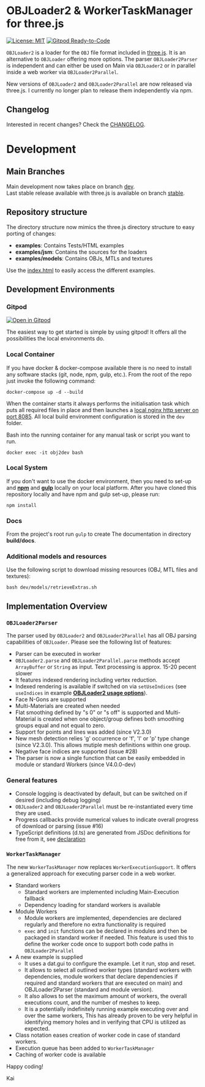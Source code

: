 OBJLoader2 & WorkerTaskManager for three.js
===
[![License: MIT](https://img.shields.io/badge/License-MIT-yellow.svg)](https://github.com/kaisalmen/WWOBJLoader/blob/dev/LICENSE)
[![Gitpod Ready-to-Code](https://img.shields.io/badge/Gitpod-ready--to--code-blue?logo=gitpod)](https://gitpod.io/#https://github.com/kaisalmen/WWOBJLoader)

`OBJLoader2` is a loader for the `OBJ` file format included in [three.js](https://threejs.org). It is an alternative to `OBJLoader` offering more options. The parser `OBJLoader2Parser` is independent and can either be used on Main via `OBJLoader2` or in parallel inside a web worker via `OBJLoader2Parallel`.

New versions of `OBJLoader2` and `OBJLoader2Parallel` are now released via  three.js. I currently no longer plan to release them independently via npm.

## Changelog
Interested in recent changes? Check the [CHANGELOG](CHANGELOG.md).

# Development

## Main Branches

Main development now takes place on branch [dev](https://github.com/kaisalmen/WWOBJLoader/tree/dev).
<br>
Last stable release available with three.js is available on branch [stable](https://github.com/kaisalmen/WWOBJLoader/tree/stable).

## Repository structure
The directory structure now mimics the three.js directory structure to easy porting of changes:
- **examples**: Contains Tests/HTML examples
- **examples/jsm**: Contains the sources for the loaders
- **examples/models**: Contains OBJs, MTLs and textures

Use the [index.html](./index.html) to easily access the different examples.

## Development Environments

### Gitpod

[![Open in Gitpod](https://gitpod.io/button/open-in-gitpod.svg)](https://gitpod.io/#https://github.com/kaisalmen/WWOBJLoader) 

The easiest way to get started is simple by using gitpod! It offers all the possibilities the local environments do.

### Local Container

If you have docker & docker-compose available there is no need to install any software stacks (git, node, npm, gulp, etc.).
From the root of the repo just invoke the following command:
```shell script
docker-compose up -d --build
```
When the container starts it always performs the initialisation task which puts all required files in place and then launches a [local nginx http server on port 8085](http://localhost:8085).
All local build environment configuration is stored in the `dev` folder.

Bash into the running container for any manual task or script you want to run.
```shell script
docker exec -it obj2dev bash
```

### Local System

If you don't want to use the docker environment, then you need to set-up and **[npm](https://nodejs.org)** and **[gulp](http://gulpjs.com/)** locally on your local platform.
After you have cloned this repository locally and have npm and gulp set-up, please run:<br>
```shell script
npm install
```

### Docs
From the project's root run `gulp` to create The documentation in directory **build/docs**.
 
### Additional models and resources
Use the following script to download missing resources (OBJ, MTL files and textures):
```shell script
bash dev/models/retrieveExtras.sh
```


## Implementation Overview

### `OBJLoader2Parser`
The parser used by `OBJLoader2` and `OBJLoader2Parallel` has all OBJ parsing capabilities of `OBJLoader`. Please see the following list of features:
- Parser can be executed in worker 
- `OBJLoader2.parse` and `OBJLoader2Parallel.parse` methods accept `ArrayBuffer` or `String` as input. Text processing is approx. 15-20 pecent slower
- It features indexed rendering including vertex reduction.
- Indexed rendering is available if switched on via `setUseIndices` (see `useIndices` in example **[OBJLoader2 usage options](./examples/webgl_loader_obj2_options.html)**).
- Face N-Gons are supported
- Multi-Materials are created when needed
- Flat smoothing defined by "s 0" or "s off" is supported and Multi-Material is created when one object/group defines both smoothing groups equal and not equal to zero.
- Support for points and lines was added (since V2.3.0)
- New mesh detection relies 'g' occurrence or 'f', 'l' or 'p' type change (since V2.3.0). This allows mutiple mesh definitions within one group.
- Negative face indices are supported (issue #28)
- The parser is now a single function that can be easily embedded in module or standard Workers (since V4.0.0-dev)

### General features 
- Console logging is deactivated by default, but can be switched on if desired (including debug logging)
- `OBJLoader2` and `OBJLoader2Parallel` must be re-instantiated every time they are used.
- Progress callbacks provide numerical values to indicate overall progress of download or parsing (issue #16)
- TypeScript definitions (d.ts) are generated from JSDoc definitions for free from it, see [declaration](./declaration.tsconfig.json)

### `WorkerTaskManager`
The new `WorkerTaskManager` now replaces `WorkerExecutionSupport`. It offers a generalized approach for executing parser code in a web worker.
- Standard workers
  - Standard workers are implemented including Main-Execution fallback
  - Dependency loading for standard workers is available
- Module Workers
  - Module workers are implemented, dependencies are declared regularly and therefore no extra functionality is required
  - `exec` and `init` functions can be declared in modules and then be packaged in standard worker if needed. This feature is used this to define the worker code once to support both code paths in `OBJLoader2Parallel`
- A new example is supplied
  - It uses a dat.gui to configure the example. Let it run, stop and reset.
  - It allows to select all outlined worker types (standard workers with dependencies, module workers that declare dependencies if required and standard workers that are executed on main) and OBJLoader2Parser (standard and module version).
  - It also allows to set the maximum amount of workers, the overall executions count, and the number of meshes to keep.
  - It is a potentially indefinitely running example executing over and over the same workers, This has already proven to be very helpful in identifying memory holes and in verifying that CPU is utilized as expected.
- Class notation eases creation of worker code in case of standard workers.
- Execution queue has been added to `WorkerTaskManager`
- Caching of worker code is available

Happy coding!

Kai
